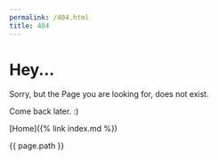 ```yaml
---
permalink: /404.html
title: 404
---
```


# Hey...

Sorry, but the Page you are looking for, does not exist.

Come back later. :)

[Home]({% link index.md %})

{{ page.path }}